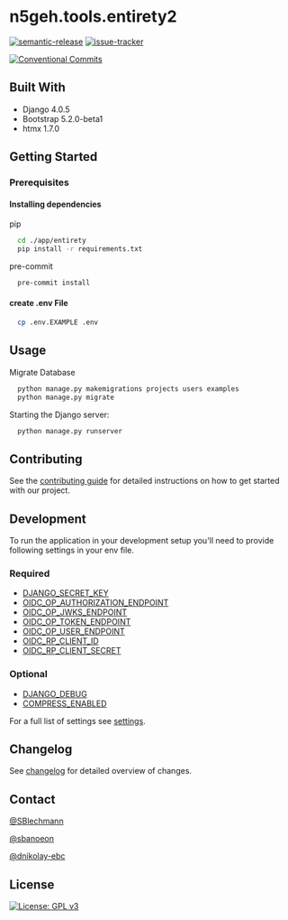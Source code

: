 # n5geh.tools.entirety2

[![semantic-release](https://github.com/N5GEH/n5geh.tools.entirety2/actions/workflows/semantic-release.yml/badge.svg)](https://github.com/N5GEH/n5geh.tools.entirety2/actions/workflows/semantic-release.yml)
[![issue-tracker](https://github.com/N5GEH/n5geh.tools.entirety2/actions/workflows/issue-tracker.yml/badge.svg)](https://github.com/N5GEH/n5geh.tools.entirety2/actions/workflows/issue-tracker.yml)

[![Conventional Commits](https://img.shields.io/badge/Conventional%20Commits-1.0.0-yellow.svg)](https://conventionalcommits.org)

## Built With

- Django 4.0.5
- Bootstrap 5.2.0-beta1
- htmx 1.7.0

## Getting Started

### Prerequisites

#### Installing dependencies

pip

```bash
  cd ./app/entirety
  pip install -r requirements.txt
```

pre-commit

```bash
  pre-commit install
```

#### create .env File

```bash
  cp .env.EXAMPLE .env
```

## Usage

Migrate Database

```bash
  python manage.py makemigrations projects users examples
  python manage.py migrate
```

Starting the Django server:

```bash
  python manage.py runserver
```

## Contributing

See the [contributing guide](./docs/CONTRIBUTING.md) for detailed instructions on how to get started with our project.

## Development

To run the application in your development setup you'll need to
provide following settings in your env file.

### Required

* [DJANGO_SECRET_KEY](./docs/SETTINGS.md#django_secret_key)
* [OIDC_OP_AUTHORIZATION_ENDPOINT](./docs/SETTINGS.md#oidc_op_authorization_endpoint)
* [OIDC_OP_JWKS_ENDPOINT](./docs/SETTINGS.md#oidc_op_jwks_endpoint)
* [OIDC_OP_TOKEN_ENDPOINT](./docs/SETTINGS.md#oidc_op_token_endpoint)
* [OIDC_OP_USER_ENDPOINT](./docs/SETTINGS.md#oidc_op_user_endpoint)
* [OIDC_RP_CLIENT_ID](./docs/SETTINGS.md#oidc_rp_client_id)
* [OIDC_RP_CLIENT_SECRET](./docs/SETTINGS.md#oidc_rp_client_secret)

### Optional

* [DJANGO_DEBUG](./docs/SETTINGS.md#django_debug)
* [COMPRESS_ENABLED](./docs/SETTINGS.md#compress_enabled)

For a full list of settings see [settings](./docs/SETTINGS.md).

## Changelog

See [changelog](./docs/CHANGELOG.md) for detailed overview of changes.

## Contact

[@SBlechmann](https://github.com/SBlechmann)

[@sbanoeon](https://github.com/sbanoeon)

[@dnikolay-ebc](https://github.com/dnikolay-ebc)

## License

[![License: GPL v3](https://img.shields.io/badge/License-GPLv3-blue.svg)](LICENSE)

